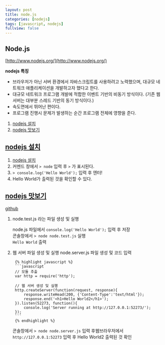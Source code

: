 ```yaml
---
layout: post
title: node.js
categories: [nodejs]
tags: [javascript, nodejs]
fullview: false
---
```


## Node.js  
[http://www.nodejs.org/](http://www.nodejs.org/)  

**nodejs 특징**  
- 브라우저가 아닌 서버 환경에서 자바스크립트를 사용하려고 노력했으며, 대규모 네트워크 애플리케이션을 개발하고자 했다고 한다.  
- 대규모 네트워크 프로그램 개발에 적합한 이벤트 기반의 비동기 방식이다. (기존 웹 서버는 대부분 스레드 기반의 동기 방식이다.)  
- 속도면에서 뛰어난 편이다.  
- 프로그램 진행시 문제가 발생하는 순간 프로그램 전체에 영향을 준다.  

1. [nodejs 설치](#setup)  
1. [nodejs 맛보기](#practice)  

## <a href="#" name="setup">nodejs 설치</a>  
1. [nodejs 설치](http://www.nodejs.org/download/ "nodejs 설치")  
1. 커멘드 창에서 `> node` 입력 후 `>` 가 표시된다.  
1. `> console.log('Hello World');` 입력 후 엔터!  
1. Hello World가 출력된 것을 확인할 수 있다.  

## <a href="#" name="practice">nodejs 맛보기</a>  
<a href="smilesol85.github.io/dev/nodejs/test/" class="btn btn-default">github</a>  

1. node.test.js 라는 파일 생성 및 실행
    
	node.js 파일에서 `console.log('Hello World');` 입력 후 저장  
	콘솔창에서 `> node node.test.js` 실행  
	`Hello World` 출력  
    
1. 웹 서버 파일 생성 및 실행
	node.server.js 파일 생성 및 코드 입력  
                
        {% highlight javascript %}
		```javascript
		// 모듈 추출
		var http = require('http');

		// 웹 서버 생성 및 실행
		http.createServer(function(request, response){
			response.writeHead(200, {'Content-Type':'text/html'});
			response.end('<h1>Hello World2</h1>');
		}).listen(52273, function(){
			console.log('Server running at http://127.0.0.1:52273/');
		});
		```
        {% endhighlight %}

	콘솔창에서 `> node node.server.js` 입력 후웹브라우저에서 `http://127.0.0.1:52273` 입력 후 Hello World2 출력된 것 확인  

